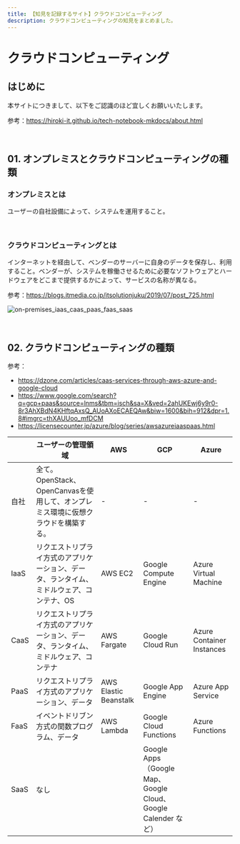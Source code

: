 ```yaml
---
title: 【知見を記録するサイト】クラウドコンピューティング
description: クラウドコンピューティングの知見をまとめました。
---
```


# クラウドコンピューティング

## はじめに

本サイトにつきまして、以下をご認識のほど宜しくお願いいたします。

参考：https://hiroki-it.github.io/tech-notebook-mkdocs/about.html

<br>

## 01. オンプレミスとクラウドコンピューティングの種類

### オンプレミスとは

ユーザーの自社設備によって、システムを運用すること。　

<br>

### クラウドコンピューティングとは

インターネットを経由して、ベンダーのサーバーに自身のデータを保存し、利用すること。ベンダーが、システムを稼働させるために必要なソフトウェアとハードウェアをどこまで提供するかによって、サービスの名称が異なる。

参考：https://blogs.itmedia.co.jp/itsolutionjuku/2019/07/post_725.html

![on-premises_iaas_caas_paas_faas_saas](https://raw.githubusercontent.com/hiroki-it/tech-notebook/master/images/on-premises_iaas_caas_paas_faas_saas.png)

<br>

## 02. クラウドコンピューティングの種類

参考：

- https://dzone.com/articles/caas-services-through-aws-azure-and-google-cloud
- https://www.google.com/search?q=gcp+paas&source=lnms&tbm=isch&sa=X&ved=2ahUKEwj6y9r0-8r3AhXBdN4KHftqAxsQ_AUoAXoECAEQAw&biw=1600&bih=912&dpr=1.8#imgrc=thXAUUoo_mfDCM
- https://licensecounter.jp/azure/blog/series/awsazureiaaspaas.html

|      | ユーザーの管理領域                                           | AWS                   | GCP                                                          | Azure                     |
| ---- | ------------------------------------------------------------ | --------------------- | ------------------------------------------------------------ | ------------------------- |
| 自社 | 全て。OpenStack、OpenCanvasを使用して、オンプレミス環境に仮想クラウドを構築する。 | -                     | -                                                            | -                         |
| IaaS | リクエストリプライ方式のアプリケーション、データ、ランタイム、ミドルウェア、コンテナ、OS | AWS EC2               | Google Compute Engine                                        | Azure Virtual Machine     |
| CaaS | リクエストリプライ方式のアプリケーション、データ、ランタイム、ミドルウェア、コンテナ | AWS Fargate           | Google Cloud Run                                             | Azure Container Instances |
| PaaS | リクエストリプライ方式のアプリケーション、データ             | AWS Elastic Beanstalk | Google App Engine                                            | Azure App Service         |
| FaaS | イベントドリブン方式の関数プログラム、データ                 | AWS Lambda            | Google Cloud Functions                                       | Azure Functions           |
| SaaS | なし                                                         |                       | Google Apps（Google Map、Google Cloud、Google Calender など） |                           |

<br>
